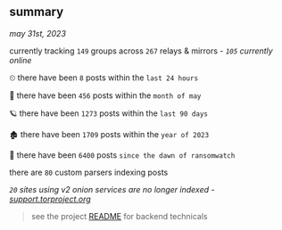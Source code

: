 
## summary
_may 31st, 2023_

currently tracking `149` groups across `267` relays & mirrors - _`105` currently online_

⏲ there have been `8` posts within the `last 24 hours`

🦈 there have been `456` posts within the `month of may`

🪐 there have been `1273` posts within the `last 90 days`

🏚 there have been `1709` posts within the `year of 2023`

🦕 there have been `6400` posts `since the dawn of ransomwatch`

there are `80` custom parsers indexing posts

_`20` sites using v2 onion services are no longer indexed - [support.torproject.org](https://support.torproject.org/onionservices/v2-deprecation/)_

> see the project [README](https://github.com/joshhighet/ransomwatch#ransomwatch--) for backend technicals
